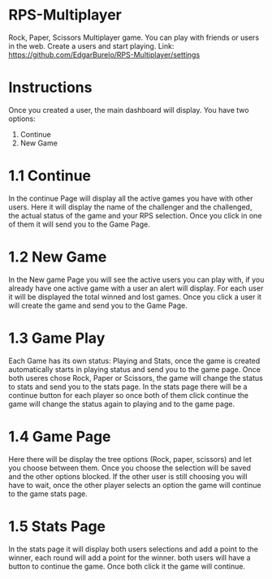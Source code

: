 # RPS-Multiplayer

Rock, Paper, Scissors Multiplayer game. You can play with friends or users in the web. Create a users and start playing.
Link: https://github.com/EdgarBurelo/RPS-Multiplayer/settings

# Instructions
Once you created a user, the main dashboard will display. You have two options:
1. Continue
2. New Game

# 1.1 Continue
In the continue Page will display all the active games you have with other users. Here it will display the name of the challenger and the challenged, the actual status of the game and your RPS selection. Once you click in one of them it will send you to the Game Page.

# 1.2 New Game
In the New game Page you will see the active users you can play with, if you already have one active game with a user an alert will display. For each user it will be displayed the total winned and lost games. Once you click a user it will create the game and send you to the Game Page.

# 1.3 Game Play
Each Game has its own status: Playing and Stats, once the game is created automatically starts in playing status and send you to the game page. Once both useres chose Rock, Paper or Scissors, the game will change the status to stats and send you to the stats page. In the stats page there will be a continue button for each player so once both of them click continue the game will change the status again to playing and to the game page.

# 1.4 Game Page
Here there will be display the tree options (Rock, paper, scissors) and let you choose between them. Once you choose the selection will be saved and the other options blocked. If the other user is still choosing you will have to wait, once the other player selects an option the game will continue to the game stats page.

# 1.5 Stats Page
In the stats page it will display both users selections and add a point to the winner, each round will add a point for the winner. both users will have a button to continue the game. Once both click it the game will continue.
